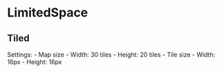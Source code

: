 # LimitedSpace

## Tiled
Settings:
    - Map size
        - Width: 30 tiles
        - Height: 20 tiles
    - Tile size
        - Width: 16px
        - Height: 16px